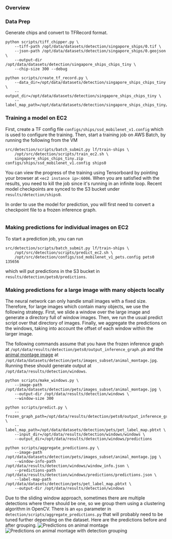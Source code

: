 ### Overview

### Data Prep

Generate chips and convert to TFRecord format.

```
python scripts/tiff_chipper.py \
    --tiff-path /opt/data/datasets/detection/singapore_ships/0.tif \
    --json-path /opt/data/datasets/detection/singapore_ships/0.geojson \
    --output-dir /opt/data/datasets/detection/singapore_ships_chips_tiny \
    --chip-size 300 --debug
```

```
python scripts/create_tf_record.py \
    --data_dir=/opt/data/datasets/detection/singapore_ships_chips_tiny \
    --output_dir=/opt/data/datasets/detection/singapore_ships_chips_tiny \
    --label_map_path=/opt/data/datasets/detection/singapore_ships_chips_tiny/label_map.pbtxt
```

### Training a model on EC2
First, create a TF config file `configs/ships/ssd_mobilenet_v1.config`
which is used to configure the training.
Then, start a training job on AWS Batch, by running the following from the VM
```
src/detection/scripts/batch_submit.py lf/train-ships \
    /opt/src/detection/scripts/train_ec2.sh \
    singapore_ships_chips_tiny.zip configs/ships/ssd_mobilenet_v1.config ships0
```
You can view the progress of the training using Tensorboard by pointing your browser at `<ec2 instance ip>:6006`. When you are satisfied with the results, you need to kill the job since it's running in an infinite loop. Recent model checkpoints are synced to the S3 bucket under `results/detection/ships0`.

In order to use the model for prediction, you will first need to convert a checkpoint file to a frozen inference graph.

```

```

### Making predictions for individual images on EC2
To start a prediction job, you can run
```
src/detection/scripts/batch_submit.py lf/train-ships \
    /opt/src/detection/scripts/predict_ec2.sh \
    /opt/src/detection/configs/ssd_mobilenet_v1_pets.config pets0 135656
```
which will put predictions in the S3 bucket in `results/detection/pets0/predictions`.

### Making predictions for a large image with many objects locally
The neural network can only handle small images with a fixed size. Therefore, for large images which contain many objects, we use the following strategy. First, we slide a window over the large image and generate a directory
full of window images. Then, we run the usual predict script over that directory
of images. Finally, we aggregate the predictions on the windows, taking into
account the offset of each window within the larger image.

The following commands assume that you have the frozen inference graph at `/opt/data/results/detection/pets0/output_inference_graph.pb` and the [animal montage image](src/detection/img/animal_montage.jpg) at `/opt/data/datasets/detection/pets/images_subset/animal_montage.jpg`.
Running these should generate output at `/opt/data/results/detection/windows`.
```
python scripts/make_windows.py \
    --image-path /opt/data/datasets/detection/pets/images_subset/animal_montage.jpg \
    --output-dir /opt/data/results/detection/windows \
    --window-size 300

python scripts/predict.py \
    --frozen_graph_path=/opt/data/results/detection/pets0/output_inference_graph.pb \
    --label_map_path=/opt/data/datasets/detection/pets/pet_label_map.pbtxt \
    --input_dir=/opt/data/results/detection/windows/windows \
    --output_dir=/opt/data/results/detection/windows/predictions

python scripts/aggregate_predictions.py \
    --image-path /opt/data/datasets/detection/pets/images_subset/animal_montage.jpg \
    --window-info-path /opt/data/results/detection/windows/window_info.json \
    --predictions-path /opt/data/results/detection/windows/predictions/predictions.json \
    --label-map-path /opt/data/datasets/detection/pets/pet_label_map.pbtxt \
    --output-dir /opt/data/results/detection/windows
```
Due to the sliding window approach, sometimes there are multiple detections where there should be one, so we group them using a clustering algorithm in OpenCV. There is an `eps` parameter in `detection/scripts/aggregate_predictions.py` that will probably need to be tuned further depending on the dataset. Here are the predictions before and after grouping.
![Predictions on animal montage](img/animal_montage_predictions.jpg)
![Predictions on animal montage with detection grouping](img/animal_montage_predictions2.jpg)
